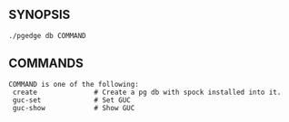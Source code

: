 ## SYNOPSIS
    ./pgedge db COMMAND
 
## COMMANDS
    COMMAND is one of the following:
     create              # Create a pg db with spock installed into it.
     guc-set             # Set GUC
     guc-show            # Show GUC
